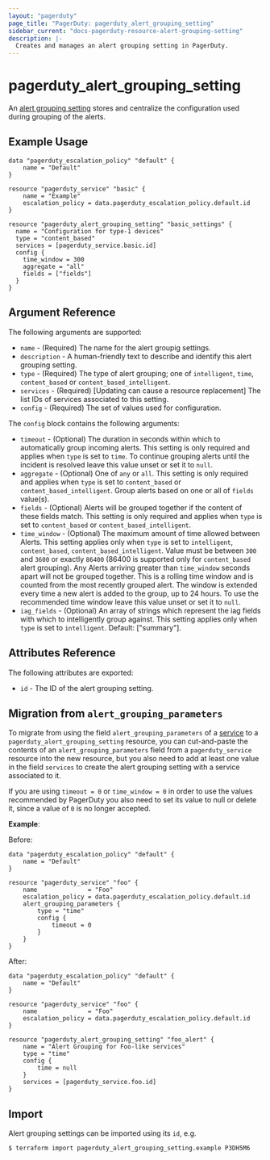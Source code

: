 ```yaml
---
layout: "pagerduty"
page_title: "PagerDuty: pagerduty_alert_grouping_setting"
sidebar_current: "docs-pagerduty-resource-alert-grouping-setting"
description: |-
  Creates and manages an alert grouping setting in PagerDuty.
---
```


# pagerduty\_alert\_grouping\_setting

An [alert grouping setting](https://developer.pagerduty.com/api-reference/587edbc8ff416-create-an-alert-grouping-setting)
stores and centralize the configuration used during grouping of the alerts.

## Example Usage

```hcl
data "pagerduty_escalation_policy" "default" {
	name = "Default"
}

resource "pagerduty_service" "basic" {
	name = "Example"
	escalation_policy = data.pagerduty_escalation_policy.default.id
}

resource "pagerduty_alert_grouping_setting" "basic_settings" {
  name = "Configuration for type-1 devices"
  type = "content_based"
  services = [pagerduty_service.basic.id]
  config {
    time_window = 300
    aggregate = "all"
    fields = ["fields"]
  }
}
```

## Argument Reference

The following arguments are supported:

* `name` - (Required) The name for the alert groupig settings.
* `description` - A human-friendly text to describe and identify this alert grouping setting.
* `type` - (Required) The type of alert grouping; one of `intelligent`, `time`, `content_based` or  `content_based_intelligent`.
* `services` - (Required)  [Updating can cause a resource replacement] The list IDs of services associated to this setting.
* `config` - (Required) The set of values used for configuration.

The `config` block contains the following arguments:

* `timeout` - (Optional) The duration in seconds within which to automatically group incoming alerts. This setting is only required and applies when `type` is set to `time`. To continue grouping alerts until the incident is resolved leave this value unset or set it to `null`.
* `aggregate` - (Optional) One of `any` or `all`. This setting is only required and applies when `type` is set to `content_based` or `content_based_intelligent`. Group alerts based on one or all of `fields` value(s).
* `fields` - (Optional) Alerts will be grouped together if the content of these fields match. This setting is only required and applies when `type` is set to `content_based` or `content_based_intelligent`.
* `time_window` - (Optional) The maximum amount of time allowed between Alerts. This setting applies only when `type` is set to `intelligent`, `content_based`, `content_based_intelligent`. Value must be between `300` and `3600` or exactly `86400` (86400 is supported only for `content_based` alert grouping). Any Alerts arriving greater than `time_window` seconds apart will not be grouped together. This is a rolling time window and is counted from the most recently grouped alert. The window is extended every time a new alert is added to the group, up to 24 hours. To use the recommended time window leave this value unset or set it to `null`.
* `iag_fields` - (Optional) An array of strings which represent the iag fields with which to intelligently group against.  This setting applies only when `type` is set to `intelligent`. Default: ["summary"].

## Attributes Reference

The following attributes are exported:

  * `id` - The ID of the alert grouping setting.

## Migration from `alert_grouping_parameters`

To migrate from using the field `alert_grouping_parameters` of a
[service](https://registry.terraform.io/providers/PagerDuty/pagerduty/latest/docs/resources/service)
to a `pagerduty_alert_grouping_setting` resource, you can cut-and-paste the
contents of an `alert_grouping_parameters` field from a `pagerduty_service`
resource into the new resource, but you also need to add at least one value in
the field `services` to create the alert grouping setting with a service
associated to it.

If you are using `timeout = 0` or `time_window = 0` in order to use the values
recommended by PagerDuty you also need to set its value to null or delete it,
since a value of `0` is no longer accepted.

**Example**:

Before:
```
data "pagerduty_escalation_policy" "default" {
    name = "Default"
}

resource "pagerduty_service" "foo" {
    name              = "Foo"
    escalation_policy = data.pagerduty_escalation_policy.default.id
    alert_grouping_parameters {
        type = "time"
        config {
            timeout = 0
        }
    }
}
```

After:
```
data "pagerduty_escalation_policy" "default" {
    name = "Default"
}

resource "pagerduty_service" "foo" {
    name              = "Foo"
    escalation_policy = data.pagerduty_escalation_policy.default.id
}

resource "pagerduty_alert_grouping_setting" "foo_alert" {
    name = "Alert Grouping for Foo-like services"
    type = "time"
    config {
        time = null
    }
    services = [pagerduty_service.foo.id]
}
```

## Import

Alert grouping settings can be imported using its `id`, e.g.

```
$ terraform import pagerduty_alert_grouping_setting.example P3DH5M6
```
